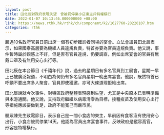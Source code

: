```yaml
---
layout: post
title: 田北辰對政府表現失望　曾被罰停業小店東主斥特權橫行
date: 2022-01-07 10:13:46.000000000 +08:00
link: https://news.rthk.hk/rthk/ch/component/k2/1627760-20220107.htm
categories: rthk
---
```


超過10名政府官員日前出席一個有初步確診者同場的宴會。立法會議員田北辰表示，如果國泰高層要為機組人員違規負責，特首亦要為官員違規負責。他又說，事件暫時屬於觀感上不好，但是否有官員違規，仍要調查，例如出席宴會的官員有無戴口罩及有無用安心出行等。

田北辰在本台節目《千禧年代》說，過去的星期日有多名官員到工展會，星期一早上已被廣泛報道，不明白為何仍有多名官員星期一晚出席宴會。他說，既然特首已呼籲不要出席多人聚會，官員即使獲邀，亦可大條道理拒絶出席。

田北辰說就今次事件，對特區政府整體表現感到失望，尤其是中央原本已表明準備與本港通關。他又說，支持政府繼續以病毒清零為目標，接種疫苗及使用安心出行等措施應該要做到足，政府不能寬己而嚴市民。

聽眾陳先生致電節目，表示自己是一間小食店的東主，早前因有食客沒有使用安心出行，小食店被罰停業14天。他認為官員出席宴會事件，反映政府是縱容高官，形容是特權橫行。

